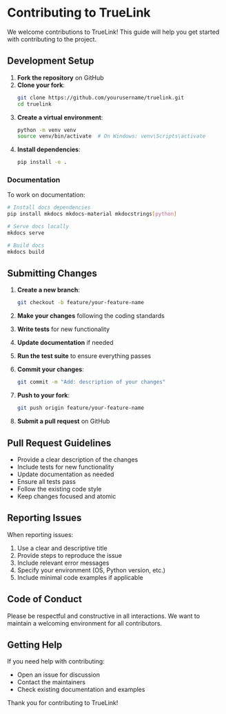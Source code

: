 # Contributing to TrueLink

We welcome contributions to TrueLink! This guide will help you get started with contributing to the project.

## Development Setup

1. **Fork the repository** on GitHub
2. **Clone your fork**:
   ```bash
   git clone https://github.com/yourusername/truelink.git
   cd truelink
   ```
3. **Create a virtual environment**:
   ```bash
   python -m venv venv
   source venv/bin/activate  # On Windows: venv\Scripts\activate
   ```
4. **Install dependencies**:
   ```bash
   pip install -e .
   ```

### Documentation

To work on documentation:

```bash
# Install docs dependencies
pip install mkdocs mkdocs-material mkdocstrings[python]

# Serve docs locally
mkdocs serve

# Build docs
mkdocs build
```

## Submitting Changes

1. **Create a new branch**:
   ```bash
   git checkout -b feature/your-feature-name
   ```

2. **Make your changes** following the coding standards

3. **Write tests** for new functionality

4. **Update documentation** if needed

5. **Run the test suite** to ensure everything passes

6. **Commit your changes**:
   ```bash
   git commit -m "Add: description of your changes"
   ```

7. **Push to your fork**:
   ```bash
   git push origin feature/your-feature-name
   ```

8. **Submit a pull request** on GitHub

## Pull Request Guidelines

- Provide a clear description of the changes
- Include tests for new functionality
- Update documentation as needed
- Ensure all tests pass
- Follow the existing code style
- Keep changes focused and atomic

## Reporting Issues

When reporting issues:

1. Use a clear and descriptive title
2. Provide steps to reproduce the issue
3. Include relevant error messages
4. Specify your environment (OS, Python version, etc.)
5. Include minimal code examples if applicable

## Code of Conduct

Please be respectful and constructive in all interactions. We want to maintain a welcoming environment for all contributors.

## Getting Help

If you need help with contributing:

- Open an issue for discussion
- Contact the maintainers
- Check existing documentation and examples

Thank you for contributing to TrueLink!

